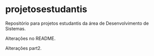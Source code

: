 # projetosestudantis
Repositório para projetos estudantis da área de Desenvolvimento de Sistemas.

Alterações no README.

Alterações part2.
